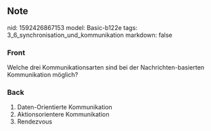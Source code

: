 ## Note
nid: 1592426867153
model: Basic-b122e
tags: 3_6_synchronisation_und_kommunikation
markdown: false

### Front
Welche drei Kommunikationsarten sind bei der Nachrichten-basierten Kommunikation möglich?

### Back
<ol>
  <li>Daten-Orientierte Kommunikation
  <li>Aktionsorientere Kommunikation
  <li>Rendezvous
</ol>
